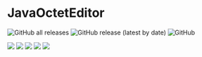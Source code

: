 # JavaOctetEditor

![GitHub all releases](https://img.shields.io/github/downloads/Ecdcaeb/JavaOctetEditor/total?style=flat-square)
![GitHub release (latest by date)](https://img.shields.io/github/v/release/Ecdcaeb/JavaOctetEditor?style=flat-square)
![GitHub](https://img.shields.io/github/license/Ecdcaeb/JavaOctetEditor?style=flat-square)

![](https://user-images.githubusercontent.com/32991121/190947407-bbc6642e-2c9d-46f3-921c-6558c74272cf.png)
![](https://user-images.githubusercontent.com/32991121/190947409-9df48d03-e1b7-4c0a-ae1d-08e1ca2bc9aa.png)
![](https://user-images.githubusercontent.com/32991121/190947408-df6c6818-ea79-4a42-8b90-101b6daa3099.png)
![](https://user-images.githubusercontent.com/32991121/190947401-fc08fc4f-3714-49ca-a064-913e7312b191.png)
![](https://user-images.githubusercontent.com/32991121/190947410-4b8f224a-c589-4998-950a-e19618ce5734.png)

